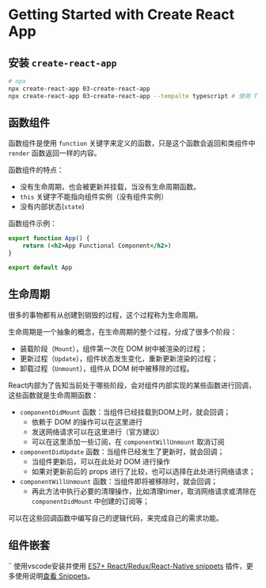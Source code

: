 # Getting Started with Create React App

## 安装 `create-react-app`

```bash
# npx
npx create-react-app 03-create-react-app
npx create-react-app 03-create-react-app --tempalte typescript # 使用 TypeScript
```

## 函数组件

函数组件是使用 `function` 关键字来定义的函数，只是这个函数会返回和类组件中 `render` 函数返回一样的内容。

函数组件的特点：

- 没有生命周期，也会被更新并挂载，当没有生命周期函数。
- `this` 关键字不能指向组件实例（没有组件实例）
- 没有内部状态(`state`)

函数组件示例：

```jsx
export function App() {
    return (<h2>App Functional Component</h2>)
}

export default App
```

## 生命周期

很多的事物都有从创建到销毁的过程，这个过程称为生命周期。

生命周期是一个抽象的概念，在生命周期的整个过程，分成了很多个阶段：

- 装载阶段（`Mount`），组件第一次在 DOM 树中被渲染的过程；
- 更新过程（`Update`），组件状态发生变化，重新更新渲染的过程；
- 卸载过程（`Unmount`），组件从 DOM 树中被移除的过程。

React内部为了告知当前处于哪些阶段，会对组件内部实现的某些函数进行回调，这些函数就是生命周期函数：

- `componentDidMount` 函数：当组件已经挂载到DOM上时，就会回调；
    - 依赖于 DOM 的操作可以在这里进行
    - 发送网络请求可以在这里进行（官方建议）
    - 可以在这里添加一些订阅，在 `componentWillUnmount` 取消订阅
- `componentDidUpdate` 函数：当组件已经发生了更新时，就会回调；
    - 当组件更新后，可以在此处对 DOM 进行操作
    - 如果对更新前后的 props 进行了比较，也可以选择在此处进行网络请求；
- `componentWillUnmount` 函数：当组件即将被移除时，就会回调；
    - 再此方法中执行必要的清理操作，比如清理timer，取消网络请求或清除在 `componentDidMount` 中创建的订阅等；

可以在这些回调函数中编写自己的逻辑代码，来完成自己的需求功能。

## 组件嵌套
˝
使用vscode安装并使用 [ES7+ React/Redux/React-Native snippets](https://marketplace.visualstudio.com/items?itemName=dsznajder.es7-react-js-snippets) 插件，更多使用说明[查看 Snippets](https://github.com/r5n-labs/vscode-react-javascript-snippets/blob/HEAD/docs/Snippets.md)。